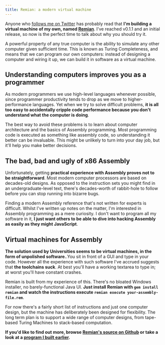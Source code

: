 ```yaml
---
title: Remian: a modern virtual machine
---
```

Anyone who [follows me on Twitter](https://twitter.com/46Bit) has probably read that **I'm building a virtual machine of my own, named [Remian](https://github.com/46Bit/remian)**. I've reached v0.1.1 and an initial release, so now is the perfect time to talk about why you should try it.
<!--more-->

A powerful property of any true computer is the ability to simulate any other computer given sufficient time. This is known as Turing Completeness, and means that we can program our own computers: instead of designing a computer and wiring it up, we can build it in software as a virtual machine.

## Understanding computers improves you as a programmer
As modern programmers we use high-level languages whenever possible, since programmer productivity tends to drop as we move to higher-performance languages. Yet when we try to solve difficult problems, **it is all too easy to accidentally cripple code performance because you don't understand what the computer is doing**.

The best way to avoid these problems is to learn about computer architecture and the basics of Assembly programming. Most programming code is executed as something like assembly code, so understanding it better can be invaluable. This might be unlikely to turn into your day job, but it'll help you make better decisions.

## The bad, bad and ugly of x86 Assembly
Unfortunately, getting **practical experience with Assembly proves not to be straightforward**. Most modern computer processors are based on decades-old designs. As opposed to the instruction sets you might find in an undergraduate-level text, there's decades-worth of rabbit-hole to follow before you can stop running into bizarre bugs.

Finding a modern Assembly reference that's not written for experts is difficult. Whilst I've written up notes on the matter, I'm interested in Assembly programming as a mere curiosity. I don't want to program all my software in it, **I just want others to be able to dive into hacking Assembly as easily as they might JavaScript**.

## Virtual machines for Assembly
**The solution used by Universities seems to be virtual machines, in the form of unpolished software.**.You sit in front of a GUI and type in your code. However all the experience with such software I've accrued suggests that **the toolchains suck**. At best you'll have a working textarea to type in; at worst you'll have constant crashes.

Remian is built from my experience of this. There's no bloated Windows installer, no barely-functional Java UI. **Just install Remian with `gem install remian` and watch the instructions execute `remian execute your-assembly-file.rem`**.

For now there's a fairly short list of instructions and just one computer design, but the machine has deliberately been designed for flexibility. The long term plan is to support a wide range of computer designs, from tape-based Turing Machines to stack-based computation.

**If you'd like to find out more, browse [Remian's source on Github](https://github.com/46Bit/remian) or take a look at a [program I built earlier](https://github.com/46Bit/remian/blob/develop/examples/multiply.rem).**

